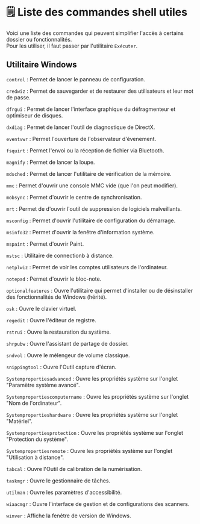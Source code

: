 # 🗒️ Liste des commandes shell utiles

Voici une liste des commandes qui peuvent simplifier l'accès à certains dossier ou fonctionnalités.  
Pour les utiliser, il faut passer par l'utilitaire `Exécuter`.  

<!-- Placer ici l'image d'exécuter -->

<!-- https://www.malekal.com/liste-des-commandes-utilitaires-windows-fichier-msc-cpl/ -->

## Utilitaire Windows

`control` : Permet de lancer le panneau de configuration.

`credwiz` : Permet de sauvegarder et de restaurer des utilisateurs et leur mot de passe.

`dfrgui` : Permet de lancer l'interface graphique du défragmenteur et optimiseur de disques.

`dxdiag` : Permet de lancer l'outil de diagnostique de DirectX.

`eventvwr` : Permet l'ouverture de l'observateur d'évenement.

`fsquirt` : Permet l'envoi ou la réception de fichier via Bluetooth.

`magnify` : Permet de lancer la loupe.

`mdsched` : Permet de lancer l'utilitaire de vérification de la mémoire.

`mmc` : Permet d'ouvrir une console MMC vide (que l'on peut modifier).

`mobsync` : Permet d'ouvrir le centre de synchronisation.

`mrt` : Permet de d'ouvrir l'outil de suppression de logiciels malveillants.

`msconfig` : Permet d'ouvrir l'utilitaire de configuration du démarrage.

`msinfo32` : Permet d'ouvrir la fenêtre d'information système.

`mspaint` : Permet d'ouvrir Paint.

`mstsc` : Utilitaire de connectionb à distance.

`netplwiz` : Permet de voir les comptes utilisateurs de l'ordinateur.

`notepad` : Permet d'ouvrir le bloc-note.

`optionalfeatures` : Ouvre l'utilitaire qui permet d'installer ou de désinstaller des fonctionnalités de Windows (hérité).

`osk` : Ouvre le clavier virtuel.

`regedit` : Ouvre l'éditeur de registre.

`rstrui` : Ouvre la restauration du système.

`shrpubw` : Ouvre l'assistant de partage de dossier.

`sndvol` : Ouvre le mélengeur de volume classique.

`snippingtool` : Ouvre l'Outil capture d'écran.

`Systempropertiesadvanced` : Ouvre les propriétés système sur l'onglet "Paramètre système avancé".

`Systempropertiescomputername` : Ouvre les propriétés système sur l'onglet "Nom de l'ordinateur".

`Systempropertieshardware` : Ouvre les propriétés système sur l'onglet "Matériel".

`Systempropertiesprotection` : Ouvre les propriétés système sur l'onglet "Protection du système".

`Systempropertiesremote` : Ouvre les propriétés système sur l'onglet "Utilisation à distance".

`tabcal` : Ouvre l'Outil de calibration de la numérisation.

`taskmgr` : Ouvre le gestionnaire de tâches.

`utilman` : Ouvre les paramètres d'accessibilité.

`wiaacmgr` : Ouvre l'interface de gestion et de configurations des scanners.

`winver` : Affiche la fenêtre de version de Windows.
